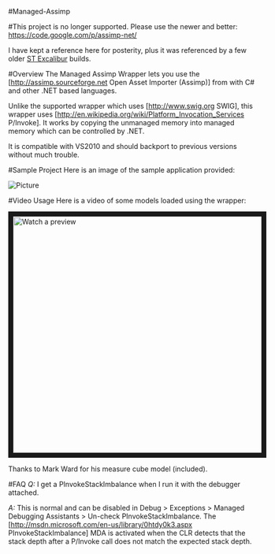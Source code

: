 #Managed-Assimp 

#This project is no longer supported.  Please use the newer and better: https://code.google.com/p/assimp-net/

I have kept a reference here for posterity, plus it was referenced by a few older [ST Excalibur](stexcalibur.com) builds.

#Overview
The Managed Assimp Wrapper lets you use the [http://assimp.sourceforge.net Open Asset Importer (Assimp)] from with C# and other .NET based languages.

Unlike the supported wrapper which uses [http://www.swig.org SWIG], this wrapper uses [http://en.wikipedia.org/wiki/Platform_Invocation_Services P/Invoke].  It works by copying the unmanaged memory into managed memory which can be controlled by .NET.

It is compatible with VS2010 and should backport to previous versions without much trouble.

#Sample Project
Here is an image of the sample application provided:

![Picture](http://i54.tinypic.com/2h73tw7.png)

#Video Usage
Here is a video of some models loaded using the wrapper:

<a href="http://www.youtube.com/watch?feature=player_embedded&v=gLVZcVw5LlU
" target="_blank"><img src="http://img.youtube.com/vi/gLVZcVw5LlU/0.jpg" 
alt="Watch a preview" width="640" height="480" border="10" /></a>

Thanks to Mark Ward for his measure cube model (included).

#FAQ 
*Q:* I get a PInvokeStackImbalance when I run it with the debugger attached.

*A:* This is normal and can be disabled in Debug > Exceptions > Managed Debugging Assistants > Un-check PInvokeStackImbalance.  The [http://msdn.microsoft.com/en-us/library/0htdy0k3.aspx PInvokeStackImbalance] MDA is activated when the CLR detects that the stack depth after a P/Invoke call does not match the expected stack depth.

